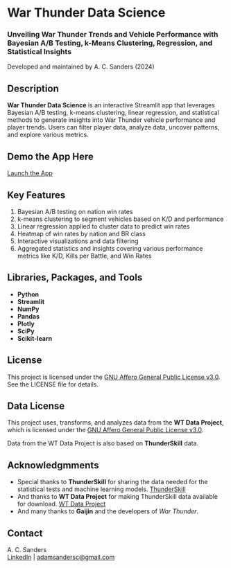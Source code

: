 # War Thunder Data Science
### Unveiling War Thunder Trends and Vehicle Performance with Bayesian A/B Testing, k-Means Clustering, Regression, and Statistical Insights
Developed and maintained by A. C. Sanders (2024)

## Description
**War Thunder Data Science** is an interactive Streamlit app that leverages Bayesian A/B testing, k-means clustering, linear regression, and statistical methods to generate insights into War Thunder vehicle performance and player trends. Users can filter player data, analyze data, uncover patterns, and explore various metrics.

## Demo the App Here
[Launch the App](https://war-thunder-data-science.streamlit.app/)

## Key Features
1. Bayesian A/B testing on nation win rates
2. k-means clustering to segment vehicles based on K/D and performance
3. Linear regression applied to cluster data to predict win rates
4. Heatmap of win rates by nation and BR class
5. Interactive visualizations and data filtering
6. Aggregated statistics and insights covering various performance metrics like K/D, Kills per Battle, and Win Rates

## Libraries, Packages, and Tools
- **Python**
- **Streamlit**
- **NumPy**
- **Pandas**
- **Plotly**
- **SciPy**
- **Scikit-learn**

## License
This project is licensed under the [GNU Affero General Public License v3.0](https://www.gnu.org/licenses/agpl-3.0.html). See the LICENSE file for details.

## Data License
This project uses, transforms, and analyzes data from the **WT Data Project**, which is licensed under the [GNU Affero General Public License v3.0](https://www.gnu.org/licenses/agpl-3.0.html).

Data from the WT Data Project is also based on **ThunderSkill** data.

## Acknowledgmments
- Special thanks to **ThunderSkill** for sharing the data needed for the statistical tests and machine learning models. [ThunderSkill](https://thunderskill.com/en)
- And thanks to **WT Data Project** for making ThunderSkill data available for download. [WT Data Project](https://wt.controlnet.space/)
- And many thanks to **Gaijin** and the developers of *War Thunder*.

## Contact
A. C. Sanders  
[LinkedIn](https://www.linkedin.com/in/ac-sanders) | adamsandersc@gmail.com
